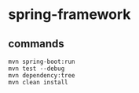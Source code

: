 # spring-framework


## commands

```
mvn spring-boot:run
mvn test --debug
mvn dependency:tree
mvn clean install
```
